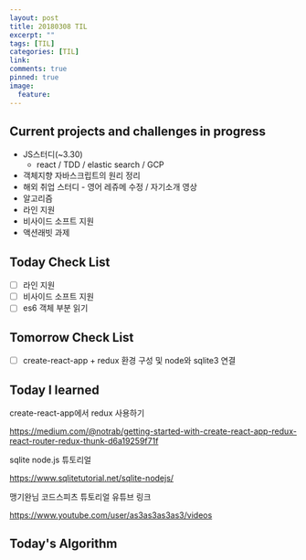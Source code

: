 ```yaml
---
layout: post
title: 20180308 TIL
excerpt: ""
tags: [TIL]
categories: [TIL]
link:
comments: true
pinned: true
image:
  feature:
---
```


## Current projects and challenges in progress

- JS스터디(~3.30)
  - react / TDD / elastic search / GCP 
- 객체지향 자바스크립트의 원리 정리
- 해외 취업 스터디 - 영어 레쥬메 수정 / 자기소개 영상
- 알고리즘
- 라인 지원
- 비사이드 소프트 지원
- 액션래빗 과제

## Today Check List

- [ ] 라인 지원
- [ ] 비사이드 소프트 지원
- [ ] es6 객체 부분 읽기

## Tomorrow Check List

- [ ] create-react-app + redux 환경 구성 및 node와 sqlite3 연결

## Today I learned

create-react-app에서 redux 사용하기

https://medium.com/@notrab/getting-started-with-create-react-app-redux-react-router-redux-thunk-d6a19259f71f



sqlite node.js 튜토리얼

https://www.sqlitetutorial.net/sqlite-nodejs/



맹기완님 코드스피츠 튜토리얼 유튜브 링크

https://www.youtube.com/user/as3as3as3as3/videos

## Today's Algorithm

